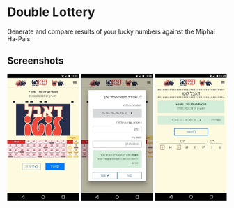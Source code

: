 # Double Lottery

Generate and compare results of your lucky numbers against the Miphal Ha-Pais

## Screenshots

<img src="screens-min.jpg">